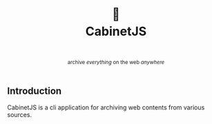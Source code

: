 <h1 align="center">
  <br />
  📁
  <br />
  CabinetJS
  <sup>
    <br />
    <br />
  </sup>    
</h1>

<div align="center">
    <sup>archive <i>everything</i> on the web <i>anywhere</i></sup>
    <br />
    <br />
</div>

## Introduction

CabinetJS is a cli application for archiving web contents from various sources.

